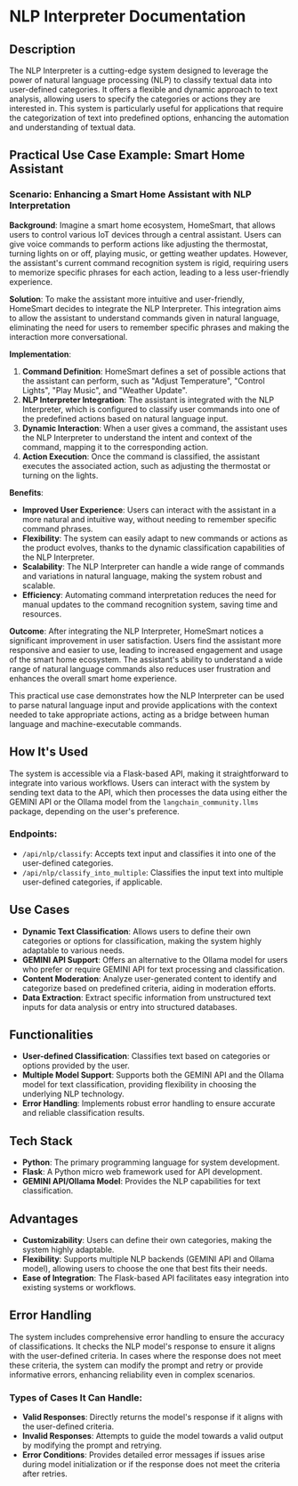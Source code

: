 # NLP Interpreter Documentation

## Description

The NLP Interpreter is a cutting-edge system designed to leverage the power of natural language processing (NLP) to classify textual data into user-defined categories. It offers a flexible and dynamic approach to text analysis, allowing users to specify the categories or actions they are interested in. This system is particularly useful for applications that require the categorization of text into predefined options, enhancing the automation and understanding of textual data.

## Practical Use Case Example: Smart Home Assistant

### Scenario: Enhancing a Smart Home Assistant with NLP Interpretation

**Background**: Imagine a smart home ecosystem, HomeSmart, that allows users to control various IoT devices through a central assistant. Users can give voice commands to perform actions like adjusting the thermostat, turning lights on or off, playing music, or getting weather updates. However, the assistant's current command recognition system is rigid, requiring users to memorize specific phrases for each action, leading to a less user-friendly experience.

**Solution**: To make the assistant more intuitive and user-friendly, HomeSmart decides to integrate the NLP Interpreter. This integration aims to allow the assistant to understand commands given in natural language, eliminating the need for users to remember specific phrases and making the interaction more conversational.

**Implementation**:
1. **Command Definition**: HomeSmart defines a set of possible actions that the assistant can perform, such as "Adjust Temperature", "Control Lights", "Play Music", and "Weather Update".
2. **NLP Interpreter Integration**: The assistant is integrated with the NLP Interpreter, which is configured to classify user commands into one of the predefined actions based on natural language input.
3. **Dynamic Interaction**: When a user gives a command, the assistant uses the NLP Interpreter to understand the intent and context of the command, mapping it to the corresponding action.
4. **Action Execution**: Once the command is classified, the assistant executes the associated action, such as adjusting the thermostat or turning on the lights.

**Benefits**:
- **Improved User Experience**: Users can interact with the assistant in a more natural and intuitive way, without needing to remember specific command phrases.
- **Flexibility**: The system can easily adapt to new commands or actions as the product evolves, thanks to the dynamic classification capabilities of the NLP Interpreter.
- **Scalability**: The NLP Interpreter can handle a wide range of commands and variations in natural language, making the system robust and scalable.
- **Efficiency**: Automating command interpretation reduces the need for manual updates to the command recognition system, saving time and resources.

**Outcome**: After integrating the NLP Interpreter, HomeSmart notices a significant improvement in user satisfaction. Users find the assistant more responsive and easier to use, leading to increased engagement and usage of the smart home ecosystem. The assistant's ability to understand a wide range of natural language commands also reduces user frustration and enhances the overall smart home experience.

This practical use case demonstrates how the NLP Interpreter can be used to parse natural language input and provide applications with the context needed to take appropriate actions, acting as a bridge between human language and machine-executable commands.


## How It's Used

The system is accessible via a Flask-based API, making it straightforward to integrate into various workflows. Users can interact with the system by sending text data to the API, which then processes the data using either the GEMINI API or the Ollama model from the `langchain_community.llms` package, depending on the user's preference.

### Endpoints:

- `/api/nlp/classify`: Accepts text input and classifies it into one of the user-defined categories.
- `/api/nlp/classify_into_multiple`: Classifies the input text into multiple user-defined categories, if applicable.

## Use Cases

- **Dynamic Text Classification**: Allows users to define their own categories or options for classification, making the system highly adaptable to various needs.
- **GEMINI API Support**: Offers an alternative to the Ollama model for users who prefer or require GEMINI API for text processing and classification.
- **Content Moderation**: Analyze user-generated content to identify and categorize based on predefined criteria, aiding in moderation efforts.
- **Data Extraction**: Extract specific information from unstructured text inputs for data analysis or entry into structured databases.

## Functionalities

- **User-defined Classification**: Classifies text based on categories or options provided by the user.
- **Multiple Model Support**: Supports both the GEMINI API and the Ollama model for text classification, providing flexibility in choosing the underlying NLP technology.
- **Error Handling**: Implements robust error handling to ensure accurate and reliable classification results.

## Tech Stack

- **Python**: The primary programming language for system development.
- **Flask**: A Python micro web framework used for API development.
- **GEMINI API/Ollama Model**: Provides the NLP capabilities for text classification.

## Advantages

- **Customizability**: Users can define their own categories, making the system highly adaptable.
- **Flexibility**: Supports multiple NLP backends (GEMINI API and Ollama model), allowing users to choose the one that best fits their needs.
- **Ease of Integration**: The Flask-based API facilitates easy integration into existing systems or workflows.

## Error Handling

The system includes comprehensive error handling to ensure the accuracy of classifications. It checks the NLP model's response to ensure it aligns with the user-defined criteria. In cases where the response does not meet these criteria, the system can modify the prompt and retry or provide informative errors, enhancing reliability even in complex scenarios.

### Types of Cases It Can Handle:

- **Valid Responses**: Directly returns the model's response if it aligns with the user-defined criteria.
- **Invalid Responses**: Attempts to guide the model towards a valid output by modifying the prompt and retrying.
- **Error Conditions**: Provides detailed error messages if issues arise during model initialization or if the response does not meet the criteria after retries.

